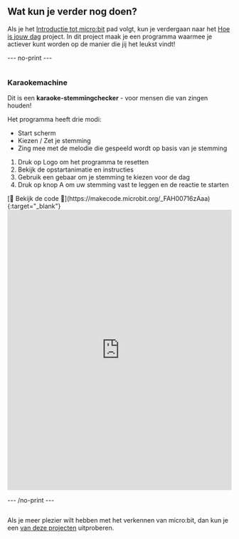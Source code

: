 ## Wat kun je verder nog doen?

Als je het [Introductie tot micro:bit](https://projects.raspberrypi.org/en/raspberrypi/microbit-intro) pad volgt, kun je verdergaan naar het [Hoe is jouw dag](https://projects.raspberrypi.org/en/projects/hows-your-day) project. In dit project maak je een programma waarmee je actiever kunt worden op de manier die jij het leukst vindt!

--- no-print ---

<div style="display: flex; flex-wrap: wrap">
<div style="flex-basis: 200px; flex-grow: 1">  

### Karaokemachine

Dit is een **karaoke-stemmingchecker** - voor mensen die van zingen houden! 

Het programma heeft drie modi:
+ Start scherm
+ Kiezen / Zet je stemming
+ Zing mee met de melodie die gespeeld wordt op basis van je stemming

1. Druk op Logo om het programma te resetten
2. Bekijk de opstartanimatie en instructies
3. Gebruik een gebaar om je stemming te kiezen voor de dag
4. Druk op knop A om uw stemming vast te leggen en de reactie te starten

</div>
<div>
[👀 Bekijk de code 👀](https://makecode.microbit.org/_FAH00716zAaa){:target="_blank"}
<div style="position:relative;height:0;padding-bottom:125%;overflow:hidden;"><iframe style="position:absolute;top:0;left:0;width:100%;height:100%;" src="https://makecode.microbit.org/---run?id=_FAH00716zAaa" allowfullscreen="allowfullscreen" sandbox="allow-popups allow-forms allow-scripts allow-same-origin" frameborder="0"></iframe></div>

</div>

--- /no-print ---

Als je meer plezier wilt hebben met het verkennen van micro:bit, dan kun je een [van deze projecten](https://projects.raspberrypi.org/en/projects?hardware%5B%5D=microbit) uitproberen.
